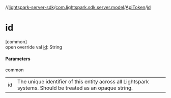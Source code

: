 //[lightspark-server-sdk](../../../index.md)/[com.lightspark.sdk.server.model](../index.md)/[ApiToken](index.md)/[id](id.md)

# id

[common]\
open override val [id](id.md): String

#### Parameters

common

| | |
|---|---|
| id | The unique identifier of this entity across all Lightspark systems. Should be treated as an opaque string. |
